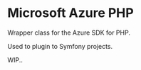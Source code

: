 # Microsoft Azure PHP

Wrapper class for the Azure SDK for PHP.

Used to plugin to Symfony projects.

WIP..
